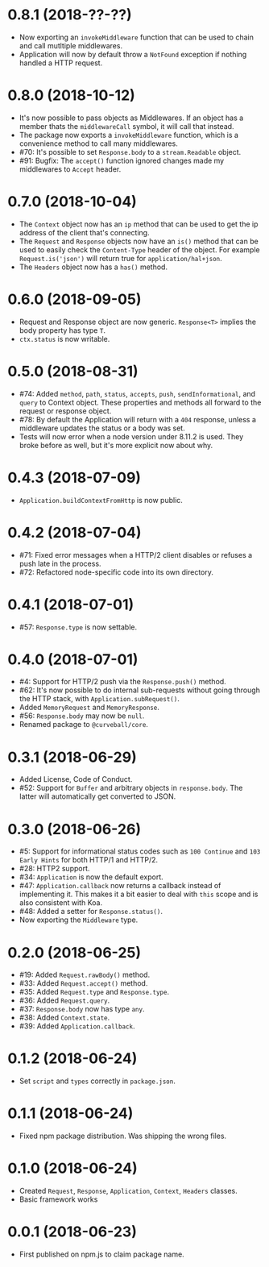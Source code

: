 0.8.1 (2018-??-??)
==================

* Now exporting an `invokeMiddleware` function that can be used to
  chain and call mutltiple middlewares.
* Application will now by default throw a `NotFound` exception if nothing
  handled a HTTP request.


0.8.0 (2018-10-12)
==================

* It's now possible to pass objects as Middlewares. If an object has a member
  thats the `middlewareCall` symbol, it will call that instead.
* The package now exports a `invokeMiddleware` function, which is a convenience
  method to call many middlewares.
* #70: It's possible to set `Response.body` to a `stream.Readable` object.
* #91: Bugfix: The `accept()` function ignored changes made my middlewares to
  `Accept` header.


0.7.0 (2018-10-04)
==================

* The `Context` object now has an `ip` method that can be used to get the ip
  address of the client that's connecting.
* The `Request` and `Response` objects now have an `is()` method that can be
  used to easily check the `Content-Type` header of the object. For example
  `Request.is('json')` will return true for `application/hal+json`.
* The `Headers` object now has a `has()` method.


0.6.0 (2018-09-05)
==================

* Request and Response object are now generic. `Response<T>` implies the body
  property has type `T`.
* `ctx.status` is now writable.


0.5.0 (2018-08-31)
==================

* #74: Added `method`, `path`, `status`, `accepts`, `push`, `sendInformational`,
  and `query` to Context object. These properties and methods all forward to
  the request or response object.
* #78: By default the Application will return with a `404` response, unless a
  middleware updates the status or a body was set.
* Tests will now error when a node version under 8.11.2 is used. They broke
  before as well, but it's more explicit now about why.


0.4.3 (2018-07-09)
==================

* `Application.buildContextFromHttp` is now public.


0.4.2 (2018-07-04)
==================

* #71: Fixed error messages when a HTTP/2 client disables or refuses a push
  late in the process.
* #72: Refactored node-specific code into its own directory.


0.4.1 (2018-07-01)
==================

* #57: `Response.type` is now settable.


0.4.0 (2018-07-01)
==================

* #4: Support for HTTP/2 push via the `Response.push()` method.
* #62: It's now possible to do internal sub-requests without going through
  the HTTP stack, with `Application.subRequest()`.
* Added `MemoryRequest` and `MemoryResponse`.
* #56: `Response.body` may now be `null`.
* Renamed package to `@curveball/core`.


0.3.1 (2018-06-29)
=================

* Added License, Code of Conduct.
* #52: Support for `Buffer` and arbitrary objects in `response.body`. The
  latter will automatically get converted to JSON.


0.3.0 (2018-06-26)
==================

* #5: Support for informational status codes such as `100 Continue` and
  `103 Early Hints` for both HTTP/1 and HTTP/2.
* #28: HTTP2 support.
* #34: `Application` is now the default export.
* #47: `Application.callback` now returns a callback instead of implementing
  it. This makes it a bit easier to deal with `this` scope and is also
  consistent with Koa.
* #48: Added a setter for `Response.status()`.
* Now exporting the `Middleware` type.


0.2.0 (2018-06-25)
==================

* #19: Added `Request.rawBody()` method.
* #33: Added `Request.accept()` method.
* #35: Added `Request.type` and `Response.type`.
* #36: Added `Request.query`.
* #37: `Response.body` now has type `any`.
* #38: Added `Context.state`.
* #39: Added `Application.callback`.


0.1.2 (2018-06-24)
==================

* Set `script` and `types` correctly in `package.json`.


0.1.1 (2018-06-24)
==================

* Fixed npm package distribution. Was shipping the wrong files.


0.1.0 (2018-06-24)
==================

* Created `Request`, `Response`, `Application`, `Context`, `Headers` classes.
* Basic framework works


0.0.1 (2018-06-23)
==================

* First published on npm.js to claim package name.
